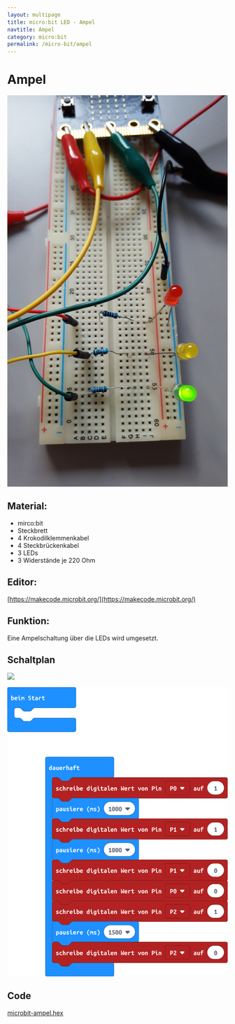```yaml
---
layout: multipage
title: micro:bit LED - Ampel
navtitle: Ampel
category: micro:bit
permalink: /micro-bit/ampel
---
```


# Ampel

![](images/20191225_123915.jpg)

## Material:

+ mirco:bit
+ Steckbrett
+ 4 Krokodilklemmenkabel
+ 4 Steckbrückenkabel
+ 3 LEDs
+ 3 Widerstände je 220 Ohm

## Editor:

[https://makecode.microbit.org/](https://makecode.microbit.org/)

## Funktion:

Eine Ampelschaltung über die LEDs wird umgesetzt.

## Schaltplan

![](images/mircobit_ampel_großes_Steckbrett_Steckplatine.jpg)

![](images/microbit-Screenshot_ampel.png)

## Code
[microbit-ampel.hex](appendix/microbit-ampel.hex)
